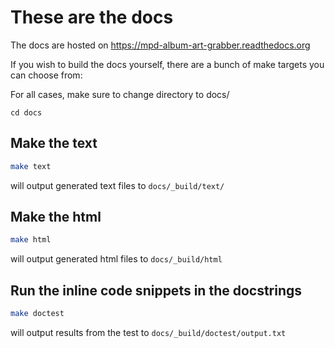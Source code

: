 # These are the docs

The docs are hosted on https://mpd-album-art-grabber.readthedocs.org

If you wish to build the docs yourself, there are a bunch of make targets you
can choose from:

For all cases, make sure to change directory to docs/
```
cd docs
```

## Make the text
```sh
make text
```
will output generated text files to `docs/_build/text/`

## Make the html
```sh
make html
```
will output generated html files to `docs/_build/html`

## Run the inline code snippets in the docstrings
```sh
make doctest
```
will output results from the test to `docs/_build/doctest/output.txt`
